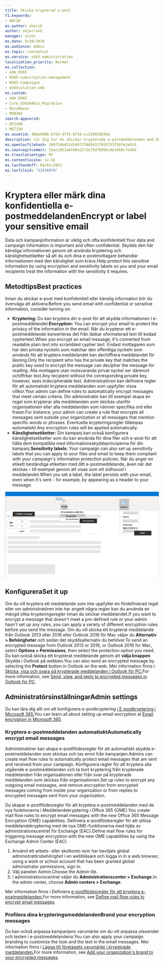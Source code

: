 ```yaml
---
title: Skicka krypterad e-post
f1.keywords:
- NOCSH
ms.author: sharik
author: skjerland
manager: scotv
ms.date: 9/20/2018
ms.audience: Admin
ms.topic: conceptual
ms.service: o365-administration
localization_priority: Normal
ms.collection:
- Adm_O365
- M365-subscription-management
- M365-Campaigns
- m365solution-smb
ms.custom:
- Adm_O365
- Core_O365Admin_Migration
- MiniMaven
- MSB365
search.appverid:
- BCS160
- MET150
ms.assetid: 496e690b-b75d-4ff5-bf34-cc32905d0364
description: Lär dig hur du skickar krypterade e-postmeddelanden med Outlook.
ms.openlocfilehash: 209734bd52d1d97278d5632f035723758fe2e016
ms.sourcegitcommit: 53acc851abf68e2272e75df0856c0e16b0c7e48d
ms.translationtype: MT
ms.contentlocale: sv-SE
ms.lasthandoff: 04/02/2021
ms.locfileid: "51576979"
---
```

# <a name="encrypt-or-label-your-sensitive-email"></a><span data-ttu-id="fe55b-103">Kryptera eller märk dina konfidentiella e-postmeddelanden</span><span class="sxs-lookup"><span data-stu-id="fe55b-103">Encrypt or label your sensitive email</span></span>

<span data-ttu-id="fe55b-104">Data och kampanjinformation är viktig och ofta konfidentiell.</span><span class="sxs-lookup"><span data-stu-id="fe55b-104">Your data and campaign information is important and often confidential.</span></span> <span data-ttu-id="fe55b-105">Skydda den här känsliga informationen genom att använda kryptering och känslighetsetiketter så att du och dina e-postmottagare behandlar informationen med den känslighet som krävs.</span><span class="sxs-lookup"><span data-stu-id="fe55b-105">Help protect this sensitive information by using encryption and sensitivity labels so you and your email recipients treat the information with the sensitivity it requires.</span></span>

## <a name="best-practices"></a><span data-ttu-id="fe55b-106">Metodtips</span><span class="sxs-lookup"><span data-stu-id="fe55b-106">Best practices</span></span>

<span data-ttu-id="fe55b-107">Innan du skickar e-post med konfidentiell eller känslig information bör du överväga att aktivera:</span><span class="sxs-lookup"><span data-stu-id="fe55b-107">Before you send email with confidential or sensitive information, consider turning on:</span></span>

- <span data-ttu-id="fe55b-108">**Kryptering:** Du kan kryptera din e-post för att skydda informationen i e-postmeddelandet.</span><span class="sxs-lookup"><span data-stu-id="fe55b-108">**Encryption:** You can encrypt your email to protect the privacy of the information in the email.</span></span> <span data-ttu-id="fe55b-109">När du krypterar ett e-postmeddelande konverteras det från läsbar oformaterad text till kodad cyphertext.</span><span class="sxs-lookup"><span data-stu-id="fe55b-109">When you encrypt an email message, it's converted from readable plain text into scrambled cypher text.</span></span> <span data-ttu-id="fe55b-110">Endast mottagaren som har den privata nyckeln som matchar den offentliga nyckeln som används för att kryptera meddelandet kan dechiffrera meddelandet för läsning.</span><span class="sxs-lookup"><span data-stu-id="fe55b-110">Only the recipient who has the private key that matches the public key used to encrypt the message can decipher the message for reading.</span></span> <span data-ttu-id="fe55b-111">Alla mottagare utan motsvarande privat nyckel ser däremot ochiffrbar text.</span><span class="sxs-lookup"><span data-stu-id="fe55b-111">Any recipient without the corresponding private key, however, sees indecipherable text.</span></span> <span data-ttu-id="fe55b-112">Administratören kan definiera regler för att automatiskt kryptera meddelanden som uppfyller vissa villkor.</span><span class="sxs-lookup"><span data-stu-id="fe55b-112">Your admin can define rules to automatically encrypt messages that meet certain criteria.</span></span> <span data-ttu-id="fe55b-113">Din administratör kan till exempel skapa en regel som krypterar alla meddelanden som skickas utanför organisationen eller alla meddelanden som nämner specifika ord eller fraser.</span><span class="sxs-lookup"><span data-stu-id="fe55b-113">For instance, your admin can create a rule that encrypts all messages sent outside your organization or all messages that mention specific words or phrases.</span></span> <span data-ttu-id="fe55b-114">Eventuella krypteringsregler tillämpas automatiskt.</span><span class="sxs-lookup"><span data-stu-id="fe55b-114">Any encryption rules will be applied automatically.</span></span>
- <span data-ttu-id="fe55b-115">**Känslighetsetiketter:** Din kampanj kan också konfigurera känslighetsetiketter som du kan använda för dina filer och e-post för att hålla dem kompatibla med informationsskyddsprinciperna för din kampanj.</span><span class="sxs-lookup"><span data-stu-id="fe55b-115">**Sensitivity labels:** Your campaign can also set up sensitivity labels that you can apply to your files and email to keep them compliant with your campaign's information protection policies.</span></span> <span data-ttu-id="fe55b-116">När du anger en etikett beständiga etiketten med ditt e-postmeddelande, även när det skickas – till exempel genom att visas som ett sidhuvud i meddelandet.</span><span class="sxs-lookup"><span data-stu-id="fe55b-116">When you set a label, the label persists with your email, even when it's sent - for example, by appearing as a header to your message.</span></span>

![Diagram över ett e-postmeddelande med bildtexter för etiketter och kryptering](../media/m365-campaign-email-encrypt.png)

## <a name="set-it-up"></a><span data-ttu-id="fe55b-118">Konfigurera</span><span class="sxs-lookup"><span data-stu-id="fe55b-118">Set it up</span></span>

<span data-ttu-id="fe55b-119">Om du vill kryptera ett meddelande som inte uppfyller en fördefinierad regel eller om administratören inte har angett några regler kan du använda en mängd olika krypteringsregler innan du skickar meddelandet.</span><span class="sxs-lookup"><span data-stu-id="fe55b-119">If you want to encrypt a message that doesn't meet a pre-defined rule or your admin hasn't set up any rules, you can apply a variety of different encryption rules before you send the message.</span></span> <span data-ttu-id="fe55b-120">Om du vill skicka ett krypterat meddelande från Outlook 2013 eller 2016 eller Outlook 2016 för Mac väljer du **Alternativ > Behörigheter** och sedan det skyddsalternativ du behöver.</span><span class="sxs-lookup"><span data-stu-id="fe55b-120">To send an encrypted message from Outlook 2013 or 2016, or Outlook 2016 for Mac, select **Options > Permissions**, then select the protection option you need.</span></span> <span data-ttu-id="fe55b-121">Du kan också skicka ett krypterat meddelande genom att **välja knappen** Skydda i Outlook på webben.</span><span class="sxs-lookup"><span data-stu-id="fe55b-121">You can also send an encrypted message by selecting the **Protect** button in Outlook on the web.</span></span> <span data-ttu-id="fe55b-122">Mer information finns i [Skicka, visa och svara på krypterade meddelanden i Outlook för PC.](https://support.microsoft.com/en-us/office/send-view-and-reply-to-encrypted-messages-in-outlook-for-pc-eaa43495-9bbb-4fca-922a-df90dee51980)</span><span class="sxs-lookup"><span data-stu-id="fe55b-122">For more information, see [Send, view, and reply to encrypted messages in Outlook for PC](https://support.microsoft.com/en-us/office/send-view-and-reply-to-encrypted-messages-in-outlook-for-pc-eaa43495-9bbb-4fca-922a-df90dee51980).</span></span>

## <a name="admin-settings"></a><span data-ttu-id="fe55b-123">Administratörsinställningar</span><span class="sxs-lookup"><span data-stu-id="fe55b-123">Admin settings</span></span>

<span data-ttu-id="fe55b-124">Du kan lära dig allt om att konfigurera e-postkryptering [i E-postkryptering i Microsoft 365.](../compliance/email-encryption.md)</span><span class="sxs-lookup"><span data-stu-id="fe55b-124">You can learn all about setting up email encryption at [Email encryption in Microsoft 365](../compliance/email-encryption.md).</span></span>

### <a name="automatically-encrypt-email-messages"></a><span data-ttu-id="fe55b-125">Kryptera e-postmeddelanden automatiskt</span><span class="sxs-lookup"><span data-stu-id="fe55b-125">Automatically encrypt email messages</span></span>

<span data-ttu-id="fe55b-126">Administratörer kan skapa e-postflödesregler för att automatiskt skydda e-postmeddelanden som skickas och tas emot från kampanjen.</span><span class="sxs-lookup"><span data-stu-id="fe55b-126">Admins can create mail flow rules to automatically protect email messages that are sent and received from your campaign.</span></span> <span data-ttu-id="fe55b-127">Konfigurera regler för att kryptera alla utgående e-postmeddelanden och ta bort kryptering från krypterade meddelanden från organisationen eller från svar på krypterade meddelanden som skickas från organisationen.</span><span class="sxs-lookup"><span data-stu-id="fe55b-127">Set up rules to encrypt any outgoing email messages, and remove encryption from encrypted messages coming from inside your organization or from replies to encrypted messages sent from your organization.</span></span>

<span data-ttu-id="fe55b-128">Du skapar e-postflödesregler för att kryptera e-postmeddelanden med de nya funktionerna i Meddelandekryptering i Office 365 (OME).</span><span class="sxs-lookup"><span data-stu-id="fe55b-128">You create mail flow rules to encrypt email messages with the new Office 365 Message Encryption (OME) capabilities.</span></span> <span data-ttu-id="fe55b-129">Definiera e-postflödesregler för att utlösa meddelandekryptering med de nya OME-funktionerna med hjälp av administrationscentret för Exchange (EAC).</span><span class="sxs-lookup"><span data-stu-id="fe55b-129">Define mail flow rules for triggering message encryption with the new OME capabilities by using the Exchange Admin Center (EAC).</span></span> 

1. <span data-ttu-id="fe55b-130">Använd ett arbets- eller skolkonto som har beviljats global administratörsbehörighet i en webbläsare och logga in.</span><span class="sxs-lookup"><span data-stu-id="fe55b-130">In a web browser, using a work or school account that has been granted global administrator permissions, sign in.</span></span>
2. <span data-ttu-id="fe55b-131">Välj panelen Admin.</span><span class="sxs-lookup"><span data-stu-id="fe55b-131">Choose the Admin tile.</span></span>
3. <span data-ttu-id="fe55b-132">I administrationscentret väljer du **Administrationscenter > Exchange.**</span><span class="sxs-lookup"><span data-stu-id="fe55b-132">In the admin center, choose **Admin centers > Exchange**.</span></span>

<span data-ttu-id="fe55b-133">Mer information finns i Definiera [e-postflödesregler för att kryptera e-postmeddelanden.](../compliance/define-mail-flow-rules-to-encrypt-email.md)</span><span class="sxs-lookup"><span data-stu-id="fe55b-133">For more information, see [Define mail flow rules to encrypt email messages](../compliance/define-mail-flow-rules-to-encrypt-email.md).</span></span>

### <a name="brand-your-encryption-messages"></a><span data-ttu-id="fe55b-134">Profilera dina krypteringsmeddelanden</span><span class="sxs-lookup"><span data-stu-id="fe55b-134">Brand your encryption messages</span></span>

<span data-ttu-id="fe55b-135">Du kan också anpassa kampanjens varumärke om du vill anpassa utseendet och texten i e-postmeddelandena.</span><span class="sxs-lookup"><span data-stu-id="fe55b-135">You can also apply your campaign branding to customize the look and the text in the email messages.</span></span> <span data-ttu-id="fe55b-136">Mer information finns i [Lägga till företagets varumärke i krypterade meddelanden.](../compliance/email-encryption.md)</span><span class="sxs-lookup"><span data-stu-id="fe55b-136">For more information, see [Add your organization's brand to your encrypted messages](../compliance/email-encryption.md).</span></span>